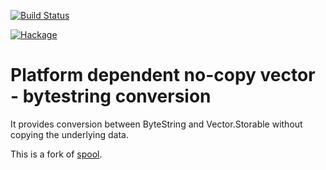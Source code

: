 [![Build Status](https://travis-ci.org/sheyll/bytestring-to-vetcor.svg?branch=master)](https://travis-ci.org/sheyll/bytestring-to-vetcor)

[![Hackage](https://img.shields.io/hackage/v/bytestring-to-vetcor.svg?style=flat)](http://hackage.haskell.org/package/bytestring-to-vector)

# Platform dependent no-copy vector - bytestring conversion

It provides conversion between ByteString and Vector.Storable without
copying the underlying data.

This is a fork of [spool](https://github.com/kmcallister/spool).
